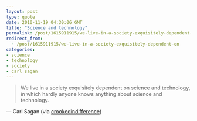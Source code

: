 ```yaml
---
layout: post
type: quote
date: 2010-11-19 04:30:06 GMT
title: "Science and technology"
permalink: /post/1615911915/we-live-in-a-society-exquisitely-dependent-on
redirect_from: 
  - /post/1615911915/we-live-in-a-society-exquisitely-dependent-on
categories:
- science
- technology
- society
- carl sagan
---
```

<blockquote>We live in a society exquisitely dependent on science and technology, in which hardly anyone knows anything about science and technology.</blockquote>
<p>— Carl Sagan (via <a href="http://crookedindifference.com/" class="tumblr_blog">crookedindifference</a>)</p>